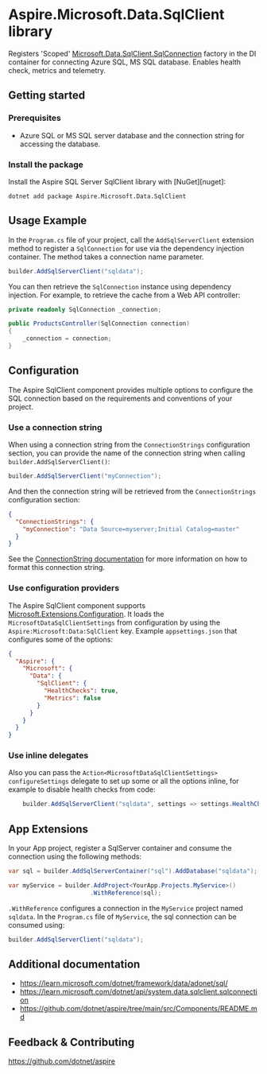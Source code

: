 # Aspire.Microsoft.Data.SqlClient library

Registers 'Scoped' [Microsoft.Data.SqlClient.SqlConnection](https://learn.microsoft.com/dotnet/api/microsoft.data.sqlclient.sqlconnection) factory in the DI container for connecting Azure SQL, MS SQL database. Enables health check, metrics and telemetry.

## Getting started

### Prerequisites

- Azure SQL or MS SQL server database and the connection string for accessing the database.

### Install the package

Install the Aspire SQL Server SqlClient library with [NuGet][nuget]:

```dotnetcli
dotnet add package Aspire.Microsoft.Data.SqlClient
```

## Usage Example

In the `Program.cs` file of your project, call the `AddSqlServerClient` extension method to register a `SqlConnection` for use via the dependency injection container. The method takes a connection name parameter.

```cs
builder.AddSqlServerClient("sqldata");
```

You can then retrieve the `SqlConnection` instance using dependency injection. For example, to retrieve the cache from a Web API controller:

```cs
private readonly SqlConnection _connection;

public ProductsController(SqlConnection connection)
{
    _connection = connection;
}
```

## Configuration

The Aspire SqlClient component provides multiple options to configure the SQL connection based on the requirements and conventions of your project.

### Use a connection string

When using a connection string from the `ConnectionStrings` configuration section, you can provide the name of the connection string when calling `builder.AddSqlServerClient()`:

```cs
builder.AddSqlServerClient("myConnection");
```

And then the connection string will be retrieved from the `ConnectionStrings` configuration section:

```json
{
  "ConnectionStrings": {
    "myConnection": "Data Source=myserver;Initial Catalog=master"
  }
}
```

See the [ConnectionString documentation](https://learn.microsoft.com/dotnet/api/system.data.sqlclient.sqlconnection.connectionstring#remarks) for more information on how to format this connection string.

### Use configuration providers

The Aspire SqlClient component supports [Microsoft.Extensions.Configuration](https://learn.microsoft.com/dotnet/api/microsoft.extensions.configuration). It loads the `MicrosoftDataSqlClientSettings` from configuration by using the `Aspire:Microsoft:Data:SqlClient` key. Example `appsettings.json` that configures some of the options:

```json
{
  "Aspire": {
    "Microsoft": {
      "Data": {
        "SqlClient": {
          "HealthChecks": true,
          "Metrics": false
        }
      }
    }
  }
}
```

### Use inline delegates

Also you can pass the `Action<MicrosoftDataSqlClientSettings> configureSettings` delegate to set up some or all the options inline, for example to disable health checks from code:

```cs
    builder.AddSqlServerClient("sqldata", settings => settings.HealthChecks = false);
```

## App Extensions

In your App project, register a SqlServer container and consume the connection using the following methods:

```cs
var sql = builder.AddSqlServerContainer("sql").AddDatabase("sqldata");

var myService = builder.AddProject<YourApp.Projects.MyService>()
                       .WithReference(sql);
```

`.WithReference` configures a connection in the `MyService` project named `sqldata`. In the `Program.cs` file of `MyService`, the sql connection can be consumed using:

```cs
builder.AddSqlServerClient("sqldata");
```

## Additional documentation

* https://learn.microsoft.com/dotnet/framework/data/adonet/sql/
* https://learn.microsoft.com/dotnet/api/system.data.sqlclient.sqlconnection
* https://github.com/dotnet/aspire/tree/main/src/Components/README.md

## Feedback & Contributing

https://github.com/dotnet/aspire
